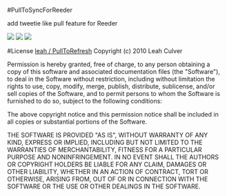 #PullToSyncForReeder

add tweetie like pull feature for Reeder

![](http://dl.dropbox.com/u/149268/Pull.png)
![](http://dl.dropbox.com/u/149268/Release.png)
![](http://dl.dropbox.com/u/149268/Sync.png)

#License   [leah / PullToRefresh](https://github.com/leah/PullToRefresh)
Copyright (c) 2010 Leah Culver

Permission is hereby granted, free of charge, to any person obtaining
a copy of this software and associated documentation files (the
"Software"), to deal in the Software without restriction, including
without limitation the rights to use, copy, modify, merge, publish,
distribute, sublicense, and/or sell copies of the Software, and to
permit persons to whom the Software is furnished to do so, subject to
the following conditions:

The above copyright notice and this permission notice shall be
included in all copies or substantial portions of the Software.

THE SOFTWARE IS PROVIDED "AS IS", WITHOUT WARRANTY OF ANY KIND,
EXPRESS OR IMPLIED, INCLUDING BUT NOT LIMITED TO THE WARRANTIES OF
MERCHANTABILITY, FITNESS FOR A PARTICULAR PURPOSE AND
NONINFRINGEMENT. IN NO EVENT SHALL THE AUTHORS OR COPYRIGHT HOLDERS BE
LIABLE FOR ANY CLAIM, DAMAGES OR OTHER LIABILITY, WHETHER IN AN ACTION
OF CONTRACT, TORT OR OTHERWISE, ARISING FROM, OUT OF OR IN CONNECTION
WITH THE SOFTWARE OR THE USE OR OTHER DEALINGS IN THE SOFTWARE.